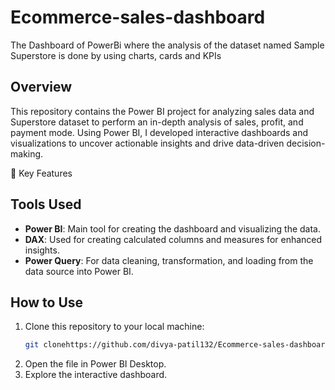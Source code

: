 # Ecommerce-sales-dashboard

The Dashboard of PowerBi where the analysis of the dataset named Sample Superstore is done by using charts, cards and KPIs

## Overview
This repository contains the Power BI project for analyzing sales data and Superstore dataset to perform an in-depth analysis of sales, profit, and payment mode. Using Power BI, I developed interactive dashboards and visualizations to uncover actionable insights and drive data-driven decision-making.

🚀 Key Features
## Tools Used

- **Power BI**: Main tool for creating the dashboard and visualizing the data.
- **DAX**: Used for creating calculated columns and measures for enhanced insights.
- **Power Query**: For data cleaning, transformation, and loading from the data source into Power BI.


 ## How to Use
1. Clone this repository to your local machine:
   ```bash
   git clonehttps://github.com/divya-patil132/Ecommerce-sales-dashboard.git
   ```
2. Open the file in Power BI Desktop.
3. Explore the interactive dashboard.
